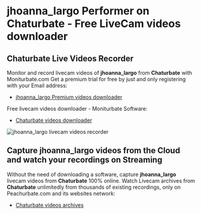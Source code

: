 # jhoanna_largo Performer on Chaturbate - Free LiveCam videos downloader

## Chaturbate Live Videos Recorder

Monitor and record livecam videos of **jhoanna_largo** from **Chaturbate** with Moniturbate.com
Get a premium trial for free by just and only registering with your Email address:
* [jhoanna_largo Premium videos downloader](https://moniturbate.com/request-demo-licence-key.html)

Free livecam videos downloader - Moniturbate Software:
* [Chaturbate videos downloader](https://moniturbate.com/moniturbate-download-software.html)

![jhoanna_largo livecam videos recorder](https://peachurnet.com/templates/moniturbate-software.png)


## Capture jhoanna_largo videos from the Cloud and watch your recordings on Streaming

Without the need of downloading a software, capture **jhoanna_largo** livecam videos from **Chaturbate** 100% online.
Watch Livecam archives from **Chaturbate** unlimitedly from thousands of existing recordings, only on Peachurbate.com and its websites network:
* [Chaturbate videos archives](https://peachurnet.com/)